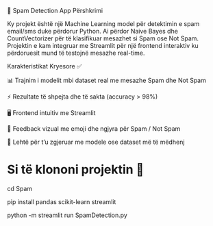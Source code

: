 📧 Spam Detection App
Përshkrimi

Ky projekt është një Machine Learning model për detektimin e spam email/sms duke përdorur Python. Ai përdor Naive Bayes dhe CountVectorizer për të klasifikuar mesazhet si Spam ose Not Spam. Projektin e kam integruar me Streamlit për një frontend interaktiv ku përdoruesit mund të testojnë mesazhe real-time.

Karakteristikat Kryesore ✅

📊 Trajnim i modelit mbi dataset real me mesazhe Spam dhe Not Spam

⚡ Rezultate të shpejta dhe të sakta (accuracy > 98%)

🖥️ Frontend intuitiv me Streamlit

🎨 Feedback vizual me emoji dhe ngjyra për Spam / Not Spam

🚀 Lehtë për t’u zgjeruar me modele ose dataset më të mëdhenj

# Si të klononi projektin 📂
cd Spam

pip install pandas scikit-learn streamlit

python -m streamlit run SpamDetection.py
